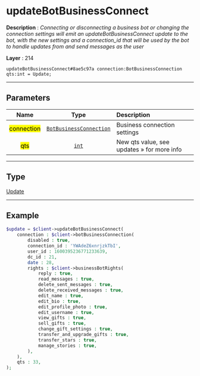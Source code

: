 # updateBotBusinessConnect

**Description** : *Connecting or disconnecting a business bot or changing the connection settings will emit an updateBotBusinessConnect update to the bot, with the new settings and a connection\_id that will be used by the bot to handle updates from and send messages as the user*

**Layer** : 214

```tl
updateBotBusinessConnect#8ae5c97a connection:BotBusinessConnection qts:int = Update;
```

---

## Parameters

| Name | Type | Description |
| :---: | :---: | :--- |
| <mark>connection</mark> | [`BotBusinessConnection`](type/BotBusinessConnection) | Business connection settings |
| <mark>qts</mark> | [`int`](type/int) | New qts value, see updates » for more info |

---

## Type

[Update](type/Update)

---

## Example

```php
$update = $client->updateBotBusinessConnect(
	connection : $client->botBusinessConnection(
		disabled : true,
		connection_id : 'YWAdeZ6xnrjzkTbI',
		user_id : 1600395236771233639,
		dc_id : 21,
		date : 28,
		rights : $client->businessBotRights(
			reply : true,
			read_messages : true,
			delete_sent_messages : true,
			delete_received_messages : true,
			edit_name : true,
			edit_bio : true,
			edit_profile_photo : true,
			edit_username : true,
			view_gifts : true,
			sell_gifts : true,
			change_gift_settings : true,
			transfer_and_upgrade_gifts : true,
			transfer_stars : true,
			manage_stories : true,
		),
	),
	qts : 33,
);
```